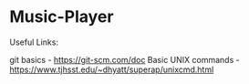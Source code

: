 # Music-Player

Useful Links:

git basics - https://git-scm.com/doc
Basic UNIX commands - https://www.tjhsst.edu/~dhyatt/superap/unixcmd.html
